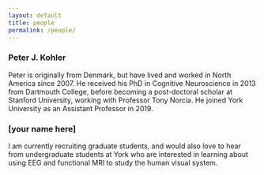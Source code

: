 ```yaml
---
layout: default
title: people
permalink: /people/
---
```

### Peter J. Kohler 
Peter is originally from Denmark, but have lived and worked in North America since 2007. He received his PhD in Cognitive Neuroscience in 2013 from Dartmouth College, before becoming a post-doctoral scholar at Stanford University, working with Professor Tony Norcia. He joined York University as an Assistant Professor in 2019.
### [your name here]
I am currently recruiting graduate students, and would also love to hear from undergraduate students at York who are interested in learning about using EEG and functional MRI to study the human visual system.